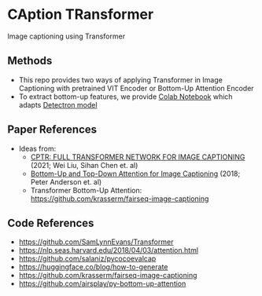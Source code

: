 # CAption TRansformer
Image captioning using Transformer

## Methods
- This repo provides two ways of applying Transformer in Image Captioning with pretrained VIT Encoder or Bottom-Up Attention Encoder
- To extract bottom-up features, we provide [Colab Notebook](https://colab.research.google.com/drive/1xC4mVc_bp0t4-7T4xVum3AECFCalsgsv?usp=sharing) which adapts [Detectron model](https://github.com/airsplay/py-bottom-up-attention)

## Paper References
- Ideas from:
  - [CPTR: FULL TRANSFORMER NETWORK FOR IMAGE CAPTIONING](https://arxiv.org/pdf/2101.10804.pdf) (2021; Wei Liu, Sihan Chen et. al)
  - [Bottom-Up and Top-Down Attention for Image Captioning](https://arxiv.org/abs/1707.07998) (2018; Peter Anderson et. al)
  - Transformer Bottom-Up Attention: https://github.com/krasserm/fairseq-image-captioning

## Code References
- https://github.com/SamLynnEvans/Transformer
- https://nlp.seas.harvard.edu/2018/04/03/attention.html
- https://github.com/salaniz/pycocoevalcap
- https://huggingface.co/blog/how-to-generate
- https://github.com/krasserm/fairseq-image-captioning
- https://github.com/airsplay/py-bottom-up-attention
